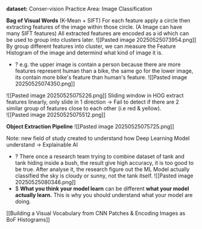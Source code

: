 **dataset:** Conser-vision Practice Area: Image Classification

**Bag of Visual Words** (K-Mean + SIFT) 
For each feature apply a circle then extracting features of the image within those circle. (A Image can have many SIFT features) 
	All extracted features are encoded as a id which can be used to group into clusters later. ![[Pasted image 20250525073954.png]]
	By group different features into cluster, we can measure the Feature Histogram of the image and determind what kind of image it is. 
+ ? e.g. the upper image is contain a person because there are more features represent human than a bike, the same go for the lower image, its contain more bike's feature than human's feature.   ![[Pasted image 20250525074350.png]]

![[Pasted image 20250525075226.png]]
Sliding window in HOG extract features linearly, only slide in 1 direction -> Fail to detect if there are 2 similar group of features close to each other (i.e red & yellow).   
![[Pasted image 20250525075512.png]]

**Object Extraction Pipeline**
![[Pasted image 20250525075725.png]]

Note: new field of study created to understand how Deep Learning Model understand -> Explainable AI 
+ ? There once a research team trying to combine dataset of tank and tank hiding inside a bush, the result give high accuracy, it is too good to be true. After analyse it, the research figure out the ML Model actually classified the sky is cloudy or sunny, not the tank itself. ![[Pasted image 20250525080346.png]]
+ $ **What you think your model learn** can be different **what your model actually learn.** This is why you should understand what your model are doing. 

[[Building a Visual Vocabulary from CNN Patches & Encoding Images as BoF Histograms]]